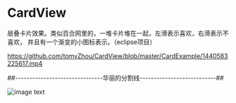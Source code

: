 
# CardView

层叠卡片效果。类似百合网里的，一堆卡片堆在一起，左滑表示喜欢，右滑表示不喜欢，
并且有一个渐变的小图标表示。（eclipse项目）

https://github.com/tomyZhou/CardView/blob/master/CardExample/1440583225617.mp4

##-------------------------------华丽的分割线---------------------------##

![image text](https://github.com/tomyZhou/CardView/blob/master/CardExample/1440583609024.jpg)
